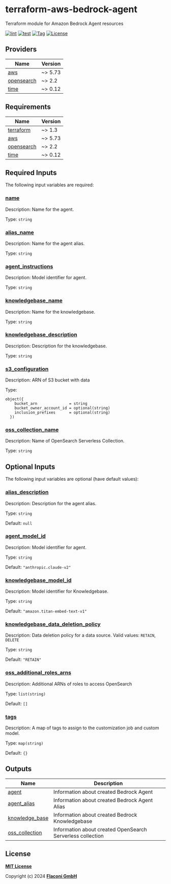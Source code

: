 # terraform-aws-bedrock-agent

Terraform module for Amazon Bedrock Agent resources

[![lint](https://github.com/flaconi/terraform-aws-bedrock-agent/workflows/lint/badge.svg)](https://github.com/flaconi/terraform-aws-bedrock-agent/actions?query=workflow%3Alint)
[![test](https://github.com/flaconi/terraform-aws-bedrock-agent/workflows/test/badge.svg)](https://github.com/flaconi/terraform-aws-bedrock-agent/actions?query=workflow%3Atest)
[![Tag](https://img.shields.io/github/tag/flaconi/terraform-aws-bedrock-agent.svg)](https://github.com/flaconi/terraform-aws-bedrock-agent/releases)
[![License](https://img.shields.io/badge/license-MIT-blue.svg)](https://opensource.org/licenses/MIT)


<!-- TFDOCS_HEADER_START -->


<!-- TFDOCS_HEADER_END -->

<!-- TFDOCS_PROVIDER_START -->
## Providers

| Name | Version |
|------|---------|
| <a name="provider_aws"></a> [aws](#provider\_aws) | ~> 5.73 |
| <a name="provider_opensearch"></a> [opensearch](#provider\_opensearch) | ~> 2.2 |
| <a name="provider_time"></a> [time](#provider\_time) | ~> 0.12 |

<!-- TFDOCS_PROVIDER_END -->

<!-- TFDOCS_REQUIREMENTS_START -->
## Requirements

| Name | Version |
|------|---------|
| <a name="requirement_terraform"></a> [terraform](#requirement\_terraform) | ~> 1.3 |
| <a name="requirement_aws"></a> [aws](#requirement\_aws) | ~> 5.73 |
| <a name="requirement_opensearch"></a> [opensearch](#requirement\_opensearch) | ~> 2.2 |
| <a name="requirement_time"></a> [time](#requirement\_time) | ~> 0.12 |

<!-- TFDOCS_REQUIREMENTS_END -->

<!-- TFDOCS_INPUTS_START -->
## Required Inputs

The following input variables are required:

### <a name="input_name"></a> [name](#input\_name)

Description: Name for the agent.

Type: `string`

### <a name="input_alias_name"></a> [alias\_name](#input\_alias\_name)

Description: Name for the agent alias.

Type: `string`

### <a name="input_agent_instructions"></a> [agent\_instructions](#input\_agent\_instructions)

Description: Model identifier for agent.

Type: `string`

### <a name="input_knowledgebase_name"></a> [knowledgebase\_name](#input\_knowledgebase\_name)

Description: Name for the knowledgebase.

Type: `string`

### <a name="input_knowledgebase_description"></a> [knowledgebase\_description](#input\_knowledgebase\_description)

Description: Description for the knowledgebase.

Type: `string`

### <a name="input_s3_configuration"></a> [s3\_configuration](#input\_s3\_configuration)

Description: ARN of S3 bucket with data

Type:

```hcl
object({
    bucket_arn              = string
    bucket_owner_account_id = optional(string)
    inclusion_prefixes      = optional(string)
  })
```

### <a name="input_oss_collection_name"></a> [oss\_collection\_name](#input\_oss\_collection\_name)

Description: Name of OpenSearch Serverless Collection.

Type: `string`

## Optional Inputs

The following input variables are optional (have default values):

### <a name="input_alias_description"></a> [alias\_description](#input\_alias\_description)

Description: Description for the agent alias.

Type: `string`

Default: `null`

### <a name="input_agent_model_id"></a> [agent\_model\_id](#input\_agent\_model\_id)

Description: Model identifier for agent.

Type: `string`

Default: `"anthropic.claude-v2"`

### <a name="input_knowledgebase_model_id"></a> [knowledgebase\_model\_id](#input\_knowledgebase\_model\_id)

Description: Model identifier for Knowledgebase.

Type: `string`

Default: `"amazon.titan-embed-text-v1"`

### <a name="input_knowledgebase_data_deletion_policy"></a> [knowledgebase\_data\_deletion\_policy](#input\_knowledgebase\_data\_deletion\_policy)

Description: Data deletion policy for a data source. Valid values: `RETAIN`, `DELETE`

Type: `string`

Default: `"RETAIN"`

### <a name="input_oss_additional_roles_arns"></a> [oss\_additional\_roles\_arns](#input\_oss\_additional\_roles\_arns)

Description: Additional ARNs of roles to access OpenSearch

Type: `list(string)`

Default: `[]`

### <a name="input_tags"></a> [tags](#input\_tags)

Description: A map of tags to assign to the customization job and custom model.

Type: `map(string)`

Default: `{}`

<!-- TFDOCS_INPUTS_END -->

<!-- TFDOCS_OUTPUTS_START -->
## Outputs

| Name | Description |
|------|-------------|
| <a name="output_agent"></a> [agent](#output\_agent) | Information about created Bedrock Agent |
| <a name="output_agent_alias"></a> [agent\_alias](#output\_agent\_alias) | Information about created Bedrock Agent Alias |
| <a name="output_knowledge_base"></a> [knowledge\_base](#output\_knowledge\_base) | Information about created Bedrock Knowledgebase |
| <a name="output_oss_collection"></a> [oss\_collection](#output\_oss\_collection) | Information about created OpenSearch Serverless collection |

<!-- TFDOCS_OUTPUTS_END -->

## License

**[MIT License](LICENSE)**

Copyright (c) 2024 **[Flaconi GmbH](https://github.com/flaconi)**

